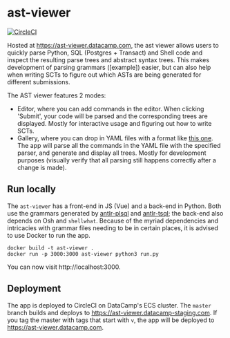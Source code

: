 # ast-viewer

[![CircleCI](https://circleci.com/gh/datacamp/ast-viewer.svg?style=svg&circle-token=79a78a39ce7228326c9fa458833aee242eb0322a)](https://circleci.com/gh/datacamp/ast-viewer)

Hosted at https://ast-viewer.datacamp.com, the ast viewer allows users to quickly parse Python, SQL (Postgres + Transact) and Shell code and inspect the resulting parse trees and abstract syntax trees. This makes development of parsing grammars ([example]) easier, but can also help when writing SCTs to figure out which ASTs are being generated for different submissions.

The AST viewer features 2 modes:

- Editor, where you can add commands in the editor. When clicking 'Submit', your code will be parsed and the corresponding trees are displayed. Mostly for interactive usage and figuring out how to write SCTs.
- Gallery, where you can drop in YAML files with a format like [this one](https://github.com/datacamp/antlr-plsql/blob/master/tests/v0.2.yml). The app will parse all the commands in the YAML file with the specified parser, and generate and display all trees. Mostly for development purposes (visually verify that all parsing still happens correctly after a change is made).

## Run locally

The `ast-viewer` has a front-end in JS (Vue) and a back-end in Python. Both use the grammars generated by [antlr-plsql](https://github.com/datacamp/antlr-plsql) and [antlr-tsql](https://github.com/datacamp/antlr-tsql); the back-end also depends on Osh and `shellwhat`. Because of the myriad dependencies and intricacies with grammar files needing to be in certain places, it is advised to use Docker to run the app.

```
docker build -t ast-viewer .
docker run -p 3000:3000 ast-viewer python3 run.py
```

You can now visit http://localhost:3000.

## Deployment

The app is deployed to CircleCI on DataCamp's ECS cluster. The `master` branch builds and deploys to https://ast-viewer.datacamp-staging.com. If you tag the master with tags that start with `v`, the app will be deployed to https://ast-viewer.datacamp.com.
